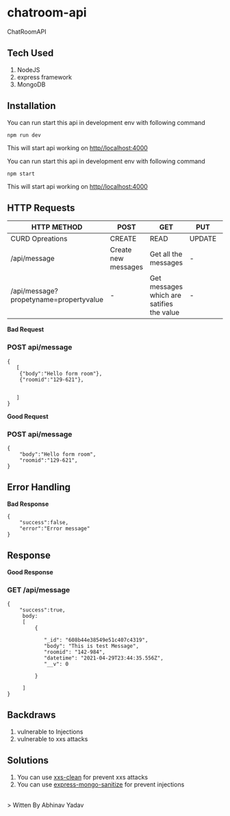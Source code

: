 # chatroom-api

ChatRoomAPI


## Tech Used

1. NodeJS
2. express framework
3. MongoDB

 


## Installation

You can run start this api in development env with following command

`npm run dev`

This will start api working on [http//localhost:4000](http://localhost:5000/)

You can run start this api in development env with following command

`npm start`

This will start api working on [http//localhost:4000](http://localhost:5000/)

## HTTP Requests

| HTTP METHOD                            | POST                | GET                                       | PUT    | DELETE |
| -------------------------------------- | ------------------- | ----------------------------------------- | ------ | ------ |
| CURD Opreations                        | CREATE              | READ                                      | UPDATE | DELETE |
| /api/message                           | Create new messages | Get all the messages                      | -      | -      |
| /api/message?propetyname=propertyvalue | -                   | Get messages which are satifies the value | -      | -      |

**Bad Request**

### POST api/message

```
{
   [
    {"body":"Hello form room"},
    {"roomid":"129-621"},


   ]
}
```

**Good Request**

### POST api/message

```
{ 
    "body":"Hello form room",
    "roomid":"129-621",
}
```

## Error Handling

**Bad Response**

```
{
    "success":false,
    "error":"Error message"
}

```

## Response

**Good Response**

### GET /api/message

```
{
    "success":true,
     body:
     [
         {
          
            "_id": "608b44e38549e51c407c4319",
            "body": "This is test Message",
            "roomid": "142-984",
            "datetime": "2021-04-29T23:44:35.556Z",
            "__v": 0

         }

     ]
}

```

## Backdraws
1. vulnerable to Injections 
2. vulnerable to xxs attacks

## Solutions
1. You can use [xxs-clean](https://www.npmjs.com/package/xss-clean) for prevent xxs attacks
2. You can use [express-mongo-sanitize](https://www.npmjs.com/package/express-mongo-sanitize) for prevent injections

<br>
> Witten By Abhinav Yadav